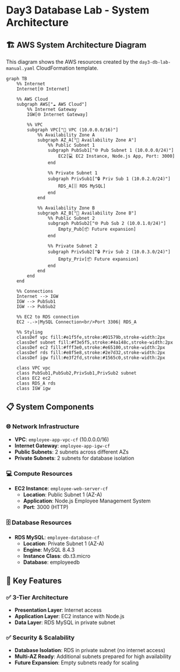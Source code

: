 # Day3 Database Lab - System Architecture

## 🏗️ AWS System Architecture Diagram

This diagram shows the AWS resources created by the `day3-db-lab-manual.yaml` CloudFormation template.

```mermaid
graph TB
    %% Internet
    Internet[🌐 Internet]
    
    %% AWS Cloud
    subgraph AWS["☁️ AWS Cloud"]
        %% Internet Gateway
        IGW[🌐 Internet Gateway]
        
        %% VPC
        subgraph VPC["🏢 VPC (10.0.0.0/16)"]
            %% Availability Zone A
            subgraph AZ_A["📍 Availability Zone A"]
                %% Public Subnet 1
                subgraph PubSub1["🌐 Pub Subnet 1 (10.0.0.0/24)"]
                    EC2[💻 EC2 Instance, Node.js App, Port: 3000]
                end
                
                %% Private Subnet 1
                subgraph PrivSub1["🔒 Priv Sub 1 (10.0.2.0/24)"]
                    RDS_A[🗄️ RDS MySQL]
                end
            end
            
            %% Availability Zone B
            subgraph AZ_B["📍 Availability Zone B"]
                %% Public Subnet 2
                subgraph PubSub2["🌐 Pub Sub 2 (10.0.1.0/24)"]
                    Empty_Pub[📦 Future expansion]
                end
                
                %% Private Subnet 2
                subgraph PrivSub2["🔒 Priv Sub 2 (10.0.3.0/24)"]
                    Empty_Priv[📦 Future expansion]
                end
            end
        end
    end
    
    %% Connections
    Internet --> IGW
    IGW --> PubSub1
    IGW --> PubSub2
    
    %% EC2 to RDS connection
    EC2 -.->|MySQL Connection<br/>Port 3306| RDS_A
    
    %% Styling
    classDef vpc fill:#e1f5fe,stroke:#01579b,stroke-width:2px
    classDef subnet fill:#f3e5f5,stroke:#4a148c,stroke-width:2px
    classDef ec2 fill:#fff3e0,stroke:#e65100,stroke-width:2px
    classDef rds fill:#e8f5e8,stroke:#2e7d32,stroke-width:2px
    classDef igw fill:#e3f2fd,stroke:#1565c0,stroke-width:2px
    
    class VPC vpc
    class PubSub1,PubSub2,PrivSub1,PrivSub2 subnet
    class EC2 ec2
    class RDS_A rds
    class IGW igw
```

## 📋 System Components

### 🌐 Network Infrastructure
- **VPC**: `employee-app-vpc-cf` (10.0.0.0/16)
- **Internet Gateway**: `employee-app-igw-cf`
- **Public Subnets**: 2 subnets across different AZs
- **Private Subnets**: 2 subnets for database isolation

### 💻 Compute Resources
- **EC2 Instance**: `employee-web-server-cf`
  - **Location**: Public Subnet 1 (AZ-A)
  - **Application**: Node.js Employee Management System
  - **Port**: 3000 (HTTP)

### 🗄️ Database Resources
- **RDS MySQL**: `employee-database-cf`
  - **Location**: Private Subnet 1 (AZ-A)
  - **Engine**: MySQL 8.4.3
  - **Instance Class**: db.t3.micro
  - **Database**: employeedb

## 🎯 Key Features

### ✅ 3-Tier Architecture
- **Presentation Layer**: Internet access
- **Application Layer**: EC2 instance with Node.js
- **Data Layer**: RDS MySQL in private subnet

### ✅ Security & Scalability
- **Database Isolation**: RDS in private subnet (no internet access)
- **Multi-AZ Ready**: Additional subnets prepared for high availability
- **Future Expansion**: Empty subnets ready for scaling
